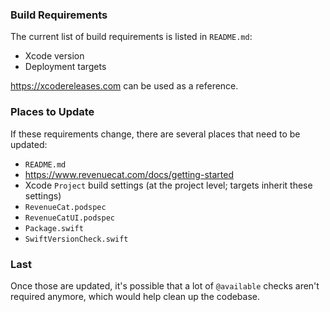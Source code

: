 ### Build Requirements

The current list of build requirements is listed in `README.md`:
- Xcode version
- Deployment targets

https://xcodereleases.com can be used as a reference.

### Places to Update

If these requirements change, there are several places that need to be updated:
- `README.md`
- https://www.revenuecat.com/docs/getting-started
- Xcode `Project` build settings (at the project level; targets inherit these settings)
- `RevenueCat.podspec`
- `RevenueCatUI.podspec`
- `Package.swift`
- `SwiftVersionCheck.swift`

### Last

Once those are updated, it's possible that a lot of `@available` checks aren't required anymore, which would help clean up the codebase.
